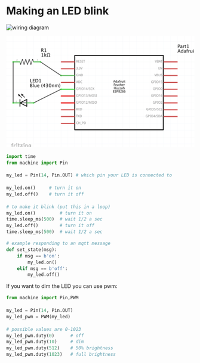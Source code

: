 # Making an LED blink

![wiring diagram](esp-wiring-led.PNG)

![schematic](led-schematic.png)

```python
import time
from machine import Pin

my_led = Pin(14, Pin.OUT) # which pin your LED is connected to

my_led.on() 	# turn it on
my_led.off() 	# turn it off

# to make it blink (put this in a loop)
my_led.on() 		# turn it on
time.sleep_ms(500)	# wait 1/2 a sec
my_led.off() 		# turn it off
time.sleep_ms(500)	# wait 1/2 a sec

```

```python
# example responding to an mqtt message
def set_state(msg):
    if msg == b'on':
        my_led.on() 
    elif msg == b'off':
        my_led.off()
```

If you want to dim the LED you can use pwm:

```python
from machine import Pin,PWM

my_led = Pin(14, Pin.OUT) 
my_led_pwm = PWM(my_led)

# possible values are 0-1023
my_led_pwm.duty(0)		# off
my_led_pwm.duty(10) 	# dim	
my_led_pwm.duty(512) 	# 50% brightness
my_led_pwm.duty(1023) 	# full brightness
```
